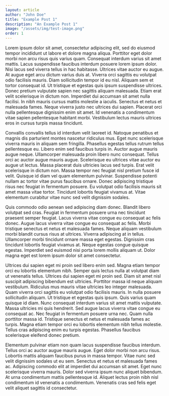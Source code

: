 ```yaml
---
layout: article
author: "John Doe"
title: "Example Post 1"
description: "An Example Post 1"
image: "/assets/img/test-image.png"
order: 1
---
```


Lorem ipsum dolor sit amet, consectetur adipiscing elit, sed do eiusmod tempor incididunt ut labore et dolore magna aliqua. Porttitor eget dolor morbi non arcu risus quis varius quam. Consequat interdum varius sit amet mattis. Lacus suspendisse faucibus interdum posuere lorem ipsum dolor. Nisi lacus sed viverra tellus in hac habitasse. Ultrices vitae auctor eu augue. At augue eget arcu dictum varius duis at. Viverra orci sagittis eu volutpat odio facilisis mauris. Diam sollicitudin tempor id eu nisl. Aliquam sem et tortor consequat id. Ut tristique et egestas quis ipsum suspendisse ultrices. Donec pretium vulputate sapien nec sagittis aliquam malesuada. Etiam erat velit scelerisque in dictum non. Imperdiet dui accumsan sit amet nulla facilisi. In nibh mauris cursus mattis molestie a iaculis. Senectus et netus et malesuada fames. Neque viverra justo nec ultrices dui sapien. Placerat orci nulla pellentesque dignissim enim sit amet. Id venenatis a condimentum vitae sapien pellentesque habitant morbi. Vestibulum lectus mauris ultrices eros in cursus turpis massa tincidunt.

Convallis convallis tellus id interdum velit laoreet id. Natoque penatibus et magnis dis parturient montes nascetur ridiculus mus. Eget nunc scelerisque viverra mauris in aliquam sem fringilla. Phasellus egestas tellus rutrum tellus pellentesque eu. Libero enim sed faucibus turpis in. Auctor augue mauris augue neque. Ullamcorper malesuada proin libero nunc consequat. Tellus orci ac auctor augue mauris augue. Scelerisque eu ultrices vitae auctor eu augue ut lectus. Massa placerat duis ultricies lacus sed turpis. Erat velit scelerisque in dictum non. Massa tempor nec feugiat nisl pretium fusce id velit. Quisque id diam vel quam elementum pulvinar. Suspendisse potenti nullam ac tortor vitae purus faucibus ornare. Donec adipiscing tristique risus nec feugiat in fermentum posuere. Eu volutpat odio facilisis mauris sit amet massa vitae tortor. Tincidunt lobortis feugiat vivamus at. Vitae elementum curabitur vitae nunc sed velit dignissim sodales.

Quis commodo odio aenean sed adipiscing diam donec. Blandit libero volutpat sed cras. Feugiat in fermentum posuere urna nec tincidunt praesent semper feugiat. Lacus viverra vitae congue eu consequat ac felis donec. Augue lacus viverra vitae congue eu consequat ac felis. Morbi tristique senectus et netus et malesuada fames. Neque aliquam vestibulum morbi blandit cursus risus at ultrices. Viverra adipiscing at in tellus. Ullamcorper morbi tincidunt ornare massa eget egestas. Dignissim cras tincidunt lobortis feugiat vivamus at. Neque egestas congue quisque egestas. Imperdiet sed euismod nisi porta lorem mollis aliquam ut. Dolor magna eget est lorem ipsum dolor sit amet consectetur.

Ultrices dui sapien eget mi proin sed libero enim sed. Magna etiam tempor orci eu lobortis elementum nibh. Semper quis lectus nulla at volutpat diam ut venenatis tellus. Ultrices dui sapien eget mi proin sed. Diam sit amet nisl suscipit adipiscing bibendum est ultricies. Porttitor massa id neque aliquam vestibulum. Ridiculus mus mauris vitae ultricies leo integer malesuada. Quam viverra orci sagittis eu volutpat odio facilisis mauris. In nulla posuere sollicitudin aliquam. Ut tristique et egestas quis ipsum. Quis varius quam quisque id diam. Nunc consequat interdum varius sit amet mattis vulputate. Massa ultricies mi quis hendrerit. Sed augue lacus viverra vitae congue eu consequat ac. Nec feugiat in fermentum posuere urna nec. Quam nulla porttitor massa id. Tristique senectus et netus et malesuada fames ac turpis. Magna etiam tempor orci eu lobortis elementum nibh tellus molestie. Tellus cras adipiscing enim eu turpis egestas. Phasellus faucibus scelerisque eleifend donec pretium.

Elementum pulvinar etiam non quam lacus suspendisse faucibus interdum. Tellus orci ac auctor augue mauris augue. Eget dolor morbi non arcu risus. Lobortis mattis aliquam faucibus purus in massa tempor. Vitae nunc sed velit dignissim sodales ut eu sem. Senectus et netus et malesuada fames ac. Adipiscing commodo elit at imperdiet dui accumsan sit amet. Eget nunc scelerisque viverra mauris. Dolor sed viverra ipsum nunc aliquet bibendum. At urna condimentum mattis pellentesque id. Aliquet lectus proin nibh nisl condimentum id venenatis a condimentum. Venenatis cras sed felis eget velit aliquet sagittis id consectetur.
